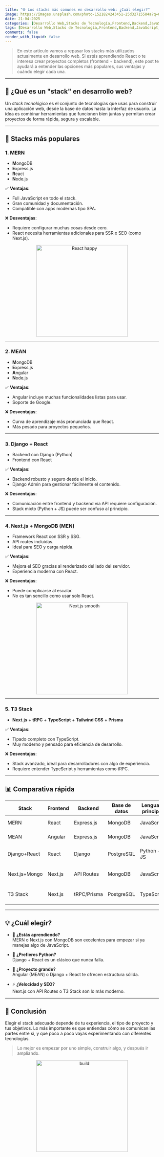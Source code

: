 ```yaml
---
title: "🌐 Los stacks más comunes en desarrollo web: ¿Cuál elegir?"
image: https://images.unsplash.com/photo-1521824243451-25d32715584a?q=80&w=1974
date: 21-04-2025
categories: [Desarrollo Web,Stacks de Tecnología,Frontend,Backend,JavaScript,React,Full Stack,Guías,Comparativas]
tags: [Desarrollo Web,Stacks de Tecnología,Frontend,Backend,JavaScript,React,Full Stack,Guías,Comparativas]
comments: false
render_with_liquid: false
---
```


> En este artículo vamos a repasar los stacks más utilizados actualmente en desarrollo web. Si estás aprendiendo React o te interesa crear proyectos completos (frontend + backend), este post te ayudará a entender las opciones más populares, sus ventajas y cuándo elegir cada una.

---

## 🧱 ¿Qué es un "stack" en desarrollo web?

Un *stack tecnológico* es el conjunto de tecnologías que usas para construir una aplicación web, desde la base de datos hasta la interfaz de usuario. La idea es combinar herramientas que funcionen bien juntas y permitan crear proyectos de forma rápida, segura y escalable.

---

## 🚀 Stacks más populares

### 1. **MERN**  
- **M**ongoDB  
- **E**xpress.js  
- **R**eact  
- **N**ode.js  

✅ **Ventajas**:
- Full JavaScript en todo el stack.
- Gran comunidad y documentación.
- Compatible con apps modernas tipo SPA.

❌ **Desventajas**:
- Requiere configurar muchas cosas desde cero.
- React necesita herramientas adicionales para SSR o SEO (como Next.js).

<div style="text-align: center;">
  <img src="https://media.giphy.com/media/jRf5fsn8G6YaogAWxn/giphy.gif" alt="React happy" width="300"/>
</div>

---

### 2. **MEAN**
- **M**ongoDB  
- **E**xpress.js  
- **A**ngular  
- **N**ode.js  

✅ **Ventajas**:
- Angular incluye muchas funcionalidades listas para usar.
- Soporte de Google.

❌ **Desventajas**:
- Curva de aprendizaje más pronunciada que React.
- Más pesado para proyectos pequeños.

---

### 3. **Django + React**  
- Backend con Django (Python)  
- Frontend con React  

✅ **Ventajas**:
- Backend robusto y seguro desde el inicio.
- Django Admin para gestionar fácilmente el contenido.

❌ **Desventajas**:
- Comunicación entre frontend y backend vía API requiere configuración.
- Stack mixto (Python + JS) puede ser confuso al principio.

---

### 4. **Next.js + MongoDB (MEN)**  
- Framework React con SSR y SSG.
- API routes incluidas.  
- Ideal para SEO y carga rápida.

✅ **Ventajas**:
- Mejora el SEO gracias al renderizado del lado del servidor.
- Experiencia moderna con React.

❌ **Desventajas**:
- Puede complicarse al escalar.
- No es tan sencillo como usar solo React.

<div style="text-align: center;">
  <img src="https://media.giphy.com/media/d31vTpVi1LAcDvdm/giphy.gif" alt="Next.js smooth" width="300" />
</div>

---

### 5. **T3 Stack**  
- **Next.js** + **tRPC** + **TypeScript** + **Tailwind CSS** + **Prisma**  

✅ **Ventajas**:
- Tipado completo con TypeScript.
- Muy moderno y pensado para eficiencia de desarrollo.

❌ **Desventajas**:
- Stack avanzado, ideal para desarrolladores con algo de experiencia.
- Requiere entender TypeScript y herramientas como tRPC.

---

## 📊 Comparativa rápida

| Stack        | Frontend  | Backend       | Base de datos | Lenguaje principal | Ideal para...                  |
|--------------|-----------|---------------|----------------|--------------------|--------------------------------|
| MERN         | React     | Express.js    | MongoDB        | JavaScript         | SPAs, apps dinámicas           |
| MEAN         | Angular   | Express.js    | MongoDB        | JavaScript         | Apps empresariales             |
| Django+React | React     | Django        | PostgreSQL     | Python + JS        | Proyectos robustos, seguros    |
| Next.js+Mongo| Next.js   | API Routes    | MongoDB        | JavaScript         | Apps con SEO, landing pages    |
| T3 Stack     | Next.js   | tRPC/Prisma   | PostgreSQL     | TypeScript         | Fullstack moderno y tipado     |

---

## 💡 ¿Cuál elegir?

- 🧪 **¿Estás aprendiendo?**  
  MERN o Next.js con MongoDB son excelentes para empezar si ya manejas algo de JavaScript.

- 🧰 **¿Prefieres Python?**  
  Django + React es un clásico que nunca falla.

- 🏢 **¿Proyecto grande?**  
  Angular (MEAN) o Django + React te ofrecen estructura sólida.

- ⚡ **¿Velocidad y SEO?**  
  Next.js con API Routes o T3 Stack son lo más moderno.

---

## 🎯 Conclusión

Elegir el stack adecuado depende de tu experiencia, el tipo de proyecto y tus objetivos. Lo más importante es que entiendas cómo se comunican las partes entre sí, y que poco a poco vayas experimentando con diferentes tecnologías.

> Lo mejor es empezar por uno simple, construir algo, y después ir ampliando.

<div style="text-align: center;">
  <img src="https://media.giphy.com/media/Yxoeu3U5wVYVG/giphy.gif" alt="build" width="300"/>
</div>
